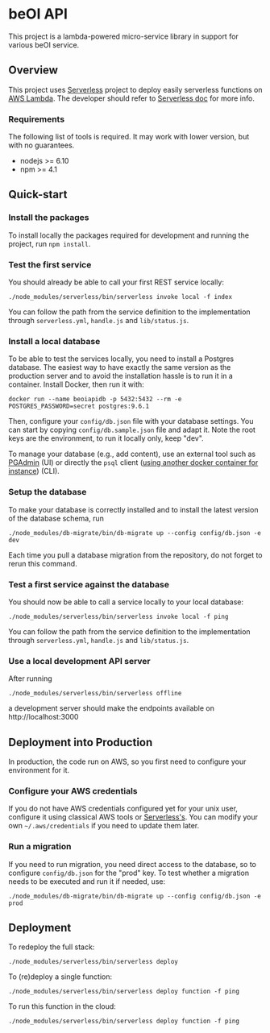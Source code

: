 
# beOI API

This project is a lambda-powered micro-service library in support for various beOI service.

## Overview

This project uses [Serverless](https://serverless.com/) project to deploy easily serverless functions on [AWS Lambda](https://aws.amazon.com/lambda/). The developer should refer to [Serverless doc](https://serverless.com/framework/docs/) for more info.

### Requirements

The following list of tools is required. It may work with lower version, but with no guarantees.

* nodejs >= 6.10
* npm >= 4.1

## Quick-start

### Install the packages

To install locally the packages required for development and running the project, run `npm install`.

### Test the first service

You should already be able to call your first REST service locally:

    ./node_modules/serverless/bin/serverless invoke local -f index

You can follow the path from the service definition to the implementation through `serverless.yml`, `handle.js` and `lib/status.js`.

### Install a local database

To be able to test the services locally, you need to install a Postgres database. The easiest way to have exactly the same version as the production server and to avoid the installation hassle is to run it in a container. Install Docker, then run it with:

    docker run --name beoiapidb -p 5432:5432 --rm -e POSTGRES_PASSWORD=secret postgres:9.6.1

Then, configure your `config/db.json` file with your database settings. You can start by copying `config/db.sample.json` file and adapt it. Note the root keys are the environment, to run it locally only, keep "dev".

To manage your database (e.g., add content), use an external tool such as [PGAdmin](https://www.pgadmin.org/) (UI) or directly the `psql` client ([using another docker container for instance](https://hub.docker.com/_/postgres/)) (CLI).

### Setup the database

To make your database is correctly installed and to install the latest version of the database schema, run

    ./node_modules/db-migrate/bin/db-migrate up --config config/db.json -e dev

Each time you pull a database migration from the repository, do not forget to rerun this command.

### Test a first service against the database

You should now be able to call a service locally to your local database:

    ./node_modules/serverless/bin/serverless invoke local -f ping

You can follow the path from the service definition to the implementation through `serverless.yml`, `handle.js` and `lib/status.js`.

### Use a local development API server

After running

    ./node_modules/serverless/bin/serverless offline

a development server should make the endpoints available on http://localhost:3000

## Deployment into Production

In production, the code run on AWS, so you first need to configure your environment for it.

### Configure your AWS credentials

If you do not have AWS credentials configured yet for your unix user, configure it using classical AWS tools or [Serverless's](https://serverless.com/framework/docs/providers/aws/cli-reference/config-credentials/). You can modify your own `~/.aws/credentials` if you need to update them later.

### Run a migration

If you need to run migration, you need direct access to the database, so to configure `config/db.json` for the "prod" key. To test whether a migration needs to be executed and run it if needed, use:

    ./node_modules/db-migrate/bin/db-migrate up --config config/db.json -e prod

## Deployment

To redeploy the full stack:

    ./node_modules/serverless/bin/serverless deploy

To (re)deploy a single function:

    ./node_modules/serverless/bin/serverless deploy function -f ping

To run this function in the cloud:

    ./node_modules/serverless/bin/serverless deploy function -f ping
